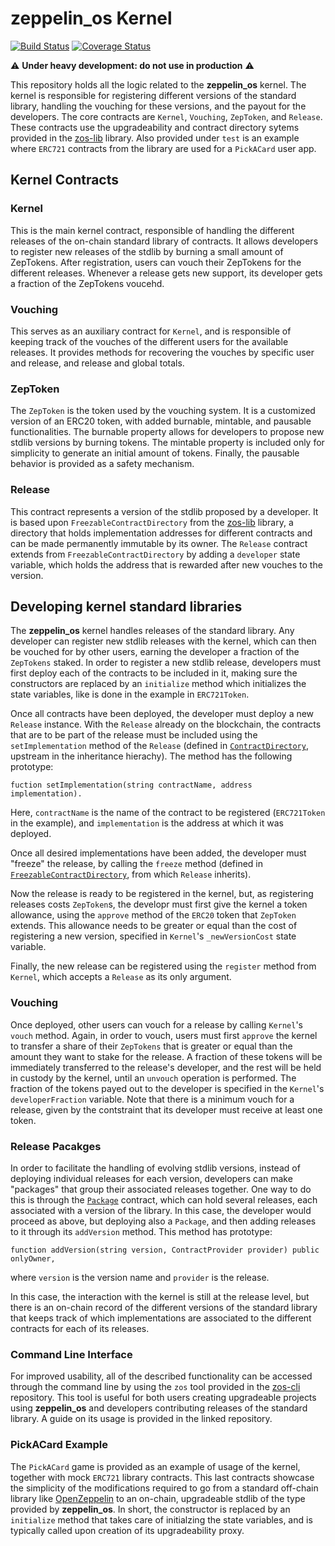 # zeppelin_os Kernel
[![Build Status](https://travis-ci.org/zeppelinos/kernel.svg?branch=master)](https://travis-ci.org/zeppelinos/kernel)
[![Coverage Status](https://coveralls.io/repos/github/zeppelinos/kernel/badge.svg?branch=master)](https://coveralls.io/github/zeppelinos/kernel?branch=master)

:warning: **Under heavy development: do not use in production** :warning:

This repository holds all the logic related to the **zeppelin_os** kernel. The kernel is responsible for registering different versions of the standard library, handling the vouching for these versions, and the payout for the developers. The core contracts are `Kernel`, `Vouching`, `ZepToken`, and `Release`. These contracts use the upgradeability and contract directory sytems provided in the [zos-lib](https://github.com/zeppelinos/zos-lib/) library. Also provided under `test` is an example where `ERC721` contracts from the library are used for a `PickACard` user app.

## Kernel Contracts

### Kernel
This is the main kernel contract, responsible of handling the different releases of the on-chain standard library of contracts. It allows developers to register new releases of the stdlib by burning a small amount of ZepTokens. After registration, users can vouch their ZepTokens for the different releases. Whenever a release gets new support, its developer gets a fraction of the ZepTokens voucehd. 

### Vouching
This serves as an auxiliary contract for `Kernel`, and is responsible of keeping track of the vouches of the different users for the available releases. It provides methods for recovering the vouches by specific user and release, and release and global totals.

### ZepToken
The `ZepToken` is the token used by the vouching system. It is a customized version of an ERC20 token, with added burnable, mintable, and pausable functionalities. The burnable property allows for developers to propose new stdlib versions by burning tokens. The mintable property is included only for simplicity to generate an initial amount of tokens. Finally, the pausable behavior is provided as a safety mechanism.

### Release
This contract represents a version of the stdlib proposed by a developer. It is based upon `FreezableContractDirectory` from the [zos-lib](https://github.com/zeppelinos/zos-lib/) library, a directory that holds implementation addresses for different contracts and can be made permanently immutable by its owner. The `Release` contract extends from `FreezableContractDirectory` by adding a `developer` state variable, which holds the address that is rewarded after new vouches to the version.


## Developing kernel standard libraries
The **zeppelin_os** kernel handles releases of the standard library. Any developer can register new stdlib releases with the kernel, which can then be vouched for by other users, earning the developer a fraction of the `ZepTokens` staked. In order to register a new stdlib release, developers must first deploy each of the contracts to be included in it, making sure the constructors are replaced by an `initialize` method which initializes the state variables, like is done in the example in `ERC721Token`.

Once all contracts have been deployed, the developer must deploy a new `Release` instance. With the `Release` already on the blockchain, the contracts that are to be part of the release must be included using the `setImplementation` method of the `Release` (defined in [`ContractDirectory`](https://github.com/zeppelinos/zos-lib/contracts/application/versioning/ContractDirectory.sol), upstream in the inheritance hierachy). The method has the following prototype:
```
fuction setImplementation(string contractName, address implementation).
```
Here, `contractName` is the name of the contract to be registered (`ERC721Token` in the example), and `implementation` is the address at which it was deployed. 

Once all desired implementations have been added, the developer must "freeze" the release, by calling the `freeze` method (defined in [`FreezableContractDirectory`](https://github.com/zeppelinos/zos-lib/contracts/application/versioning/FreezableContractDirectory.sol), from which `Release` inherits).

Now the release is ready to be registered in the kernel, but, as registering releases costs `ZepToken`s, the developr must first give the kernel a token allowance, using the `approve` method of the `ERC20` token that `ZepToken` extends. This allowance needs to be greater or equal than the cost of registering a new version, specified in `Kernel`'s `_newVersionCost` state variable.

Finally, the new release can be registered using the `register` method from `Kernel`, which accepts a `Release` as its only argument. 

### Vouching
Once deployed, other users can vouch for a release by calling `Kernel`'s `vouch` method. Again, in order to vouch, users must first `approve` the kernel to transfer a share of their `ZepTokens` that is greater or equal than the amount they want to stake for the release. A fraction of these tokens will be immediately transferred to the release's developer, and the rest will be held in custody by the kernel, until an `unvouch` operation is performed. The fraction of the tokens payed out to the developer is specified in the `Kernel`'s `developerFraction` variable. Note that there is a minimum vouch for a release, given by the contstraint that its developer must receive at least one token.

### Release Pacakges
In order to facilitate the handling of evolving stdlib versions, instead of deploying individual releases for each version, developers can make "packages" that group their associated releases together. One way to do this is through the [`Package`](https://github.com/zeppelinos/zos-lib/contracts/application/versioning/Package.sol) contract, which can hold several releases, each associated with a version of the library. In this case, the developer would proceed as above, but deploying also a `Package`, and then adding releases to it through its `addVersion` method. This method has prototype:
```
function addVersion(string version, ContractProvider provider) public onlyOwner,
```
where `version` is the version name and `provider` is the release.

In this case, the interaction with the kernel is still at the release level, but there is an on-chain record of the different versions of the standard library that keeps track of which implementations are associated to the different contracts for each of its releases.

### Command Line Interface
For improved usability, all of the described functionality can be accessed through the command line by using the `zos` tool provided in the [zos-cli](https://github.com/zeppelinos/zos-cli) repository. This tool is useful for both users creating upgradeable projects using **zeppelin_os** and developers contributing releases of the standard library. A guide on its usage is provided in the linked repository.

### PickACard Example
The `PickACard` game is provided as an example of usage of the kernel, together with mock `ERC721` library contracts. This last contracts showcase the simplicity of the modifications required to go from a standard off-chain library like [OpenZeppelin](https://github.com/OpenZeppelin/zeppelin-solidity/) to an on-chain, upgradeable stdlib of the type provided by **zeppelin_os**. In short, the constructor is replaced by an `initialize` method that takes care of initialzing the state variables, and is typically called upon creation of its upgradeability proxy. 
